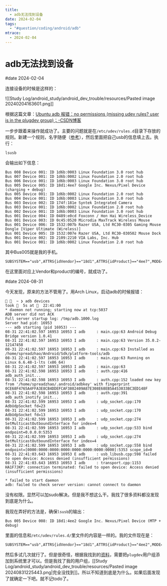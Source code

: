 ```yaml
---
title:
  - adb无法找到设备
date: 2024-02-04
tags:
  - "#question/coding/android/adb"
mtrace:
  - 2024-02-04
---
```


# adb无法找到设备

#date 2024-02-04

连接设备的时候是这样的：

![[Study Log/android_study/android_dev_trouble/resources/Pasted image 20240204163601.png]]

根据这篇文章：[Ubuntu adb 报错：no permissions (missing udev rules? user is in the plugdev group)；-CSDN博客](https://blog.csdn.net/weixin_43230861/article/details/119422383#commentBox)

一步步跟着来操作就成功了。主要的问题就是在`/etc/udev/rules.d`目录下存放的规则。新建一个规则，名字随便（[参考](https://wiki.archlinux.org/title/Udev#Allowing_regular_users_to_use_devices)），然后里面把自己usb的信息填上去。执行：

```shell
lsusb
```

会输出如下信息：

```shell
Bus 008 Device 001: ID 1d6b:0003 Linux Foundation 3.0 root hub
Bus 007 Device 001: ID 1d6b:0002 Linux Foundation 2.0 root hub
Bus 006 Device 001: ID 1d6b:0003 Linux Foundation 3.0 root hub
Bus 005 Device 005: ID 18d1:4ee7 Google Inc. Nexus/Pixel Device (charging + debug)
Bus 005 Device 001: ID 1d6b:0002 Linux Foundation 2.0 root hub
Bus 004 Device 001: ID 1d6b:0003 Linux Foundation 3.0 root hub
Bus 003 Device 002: ID 174f:181e Syntek Integrated Camera
Bus 003 Device 001: ID 1d6b:0002 Linux Foundation 2.0 root hub
Bus 002 Device 001: ID 1d6b:0003 Linux Foundation 3.0 root hub
Bus 001 Device 004: ID 0489:e0cd Foxconn / Hon Hai Wireless_Device
Bus 001 Device 003: ID 0c45:0520 Microdia MaxTrack Wireless Mouse
Bus 001 Device 006: ID 1532:007b Razer USA, Ltd RC30-0305 Gaming Mouse Dongle [Viper Ultimate (Wireless)]
Bus 001 Device 005: ID 1532:007e Razer USA, Ltd RC30-030502 Mouse Dock
Bus 001 Device 002: ID 2109:2210 VIA Labs, Inc. Hub
Bus 001 Device 001: ID 1d6b:0002 Linux Foundation 2.0 root hub
```

其中Bus005就是我的手机。

```rules
SUBSYSTEM=="usb",ATTRS{idVendor}=="18d1",ATTRS{idProduct}=="4ee7",MODE="0666",GROUP="plugdev",SYMLINK+="android",SYMLINK+="android_adb"
```

在这里面对应上Vendor和product的编号，就成功了。

#date 2024-08-31

今天发现，原来的方法不管用了。用Arch Linux，启动adb的时候报错：

```shell
   ~ ❯ adb devices                                                                                      took   5s at   22:41:00
* daemon not running; starting now at tcp:5037
ADB server did not ACK
Full server startup log: /tmp/adb.1000.log
Server had pid: 16953
--- adb starting (pid 16953) ---
08-31 22:41:02.597 16953 16953 I adb     : main.cpp:63 Android Debug Bridge version 1.0.41
08-31 22:41:02.597 16953 16953 I adb     : main.cpp:63 Version 35.0.2-12147458
08-31 22:41:02.597 16953 16953 I adb     : main.cpp:63 Installed as /home/spreadzhao/Android/Sdk/platform-tools/adb
08-31 22:41:02.597 16953 16953 I adb     : main.cpp:63 Running on Linux 6.6.48-1-lts (x86_64)
08-31 22:41:02.597 16953 16953 I adb     : main.cpp:63
08-31 22:41:02.598 16953 16953 I adb     : auth.cpp:416 adb_auth_init...
08-31 22:41:02.598 16953 16953 I adb     : auth.cpp:152 loaded new key from '/home/spreadzhao/.android/adbkey' with fingerprint 0CE68F4765A4FFA3E8CB4DDEFCAF3802409A87E308E68EB5A453033BC3ED148F
08-31 22:41:02.598 16953 16953 I adb     : auth.cpp:391 adb_auth_inotify_init...
08-31 22:41:02.599 16953 16953 I adb     : udp_socket.cpp:170 AdbUdpSocket fd=23
08-31 22:41:02.599 16953 16953 I adb     : udp_socket.cpp:170 AdbUdpSocket fd=13
08-31 22:41:02.599 16953 16953 I adb     : udp_socket.cpp:274 SetMulticastOutboundInterface for index=4
08-31 22:41:02.599 16953 16953 I adb     : udp_socket.cpp:533 bind endpoint=0.0.0.0:5353
08-31 22:41:02.599 16953 16953 I adb     : udp_socket.cpp:274 SetMulticastOutboundInterface for index=4
08-31 22:41:02.599 16953 16953 I adb     : udp_socket.cpp:558 bind endpoint=[0000:0000:0000:0000:0000:0000:0000:0000]:5353 scope_id=0
08-31 22:41:03.643 16953 16953 E adb     : usb_libusb.cpp:598 failed to open device: Access denied (insufficient permissions)
08-31 22:41:03.643 16953 16953 I adb     : transport.cpp:1153 HA1F7JKP: connection terminated: failed to open device: Access denied (insufficient permissions)

* failed to start daemon
adb: failed to check server version: cannot connect to daemon
```

没有权限。显然可以加sudo解决。但是我不想这么干。我找了很多资料都没发现到底是为什么。

我现在弄好的方法是，确保`lsusb`的输出：

```shell
Bus 005 Device 008: ID 18d1:4ee2 Google Inc. Nexus/Pixel Device (MTP + debug)
```

里面的信息和`/etc/udev/rules.d/`里文件的内容是一样的。我的文件现在是：

```rules
SUBSYSTEM=="usb",ATTRS{idVendor}=="18d1",ATTRS{idProduct}=="4ee2",MODE="0666",GROUP="plugdev",SYMLINK+="android",SYMLINK+="android_adb"
```

然后多试几次就行了。但是很奇怪，根据我找到的[资料](https://stackoverflow.com/questions/28704636/insufficient-permissions-for-device-in-android-studio-workspace-running-in-opens#comment45742469_28724457)，需要把`plugdev`用户组添加到系统里才可以。但是我找了我的用户组，[[Study Log/android_study/android_dev_trouble/resources/Pasted image 20240831225443.png|完全没找到]]。所以不知道到底是为什么。如果后面发现了就确定一下吧。就不记todo了。